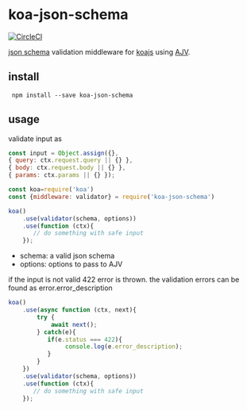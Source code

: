 # koa-json-schema

[![CircleCI](https://circleci.com/gh/zorro-del-caribe/koa-json-schema.svg?style=svg)](https://circleci.com/gh/zorro-del-caribe/koa-json-schema)

[json schema](http://json-schema.org/) validation middleware for [koajs](http://koajs.com/) using [AJV](https://github.com/epoberezkin/ajv).

## install

`` npm install --save koa-json-schema``

## usage

validate input as

```Javascript
const input = Object.assign({},
{ query: ctx.request.query || {} },
{ body: ctx.request.body || {} },
{ params: ctx.params || {} });
```

```Javascript
const koa=require('koa')
const {middleware: validator} = require('koa-json-schema')

koa()
    .use(validator(schema, options))
    .use(function (ctx){
       // do something with safe input
    });
```

* schema: a valid json schema
* options: options to pass to AJV

if the input is not valid 422 error is thrown. the validation errors can be found as error.error_description

```Javascript
koa()
    .use(async function (ctx, next){
        try {
            await next();
        } catch(e){
           if(e.status === 422){
                console.log(e.error_description);
           }
        }
    })
    .use(validator(schema, options))
    .use(function (ctx){
       // do something with safe input
    });
```
